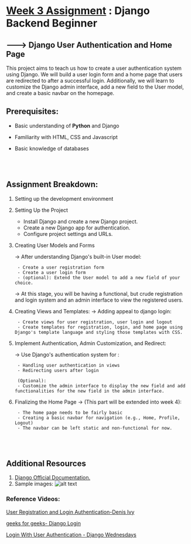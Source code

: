 # <u>Week 3 Assignment</u> : Django Backend Beginner

##  ---> Django User Authentication and Home Page

This project aims to teach us how to create a user authentication system using Django. We will build a user login form and a home page that users are redirected to after a successful login. Additionally, we will learn to customize the Django admin interface, add a new field to the User model, and create a basic navbar on the homepage.

## Prerequisites:
 - Basic understanding of <span style = " font-weight : bold ">Python</span> and Django

- Familiarity with HTML, CSS and Javascript

- Basic knowledge of databases

<br/><br/>
 
## Assignment Breakdown:
1. Setting up the development environment

2. Setting Up the Project

    - Install Django and create a new Django project.
    - Create a new Django app for authentication.
    - Configure project settings and URLs.

3. Creating User Models and Forms

    -> After understanding Django's built-in User model:
   
        - Create a user registration form
        - Create a user login form
        - (optional): Extend the User model to add a new field of your choice.

    -> At this stage, you will be having a functional, but crude registration and login system and an admin interface to view the registered users. 

4. Creating Views and Templates: 
    -> Adding appeal to django login:

        - Create views for user registration, user login and logout
        - Create templates for registration, login, and home page using Django's template language and styling those templates with CSS.


5. Implement Authentication, Admin Customization, and Redirect:

    -> Use Django's authentication system for :
        
        - Handling user authentication in views
        - Redirecting users after login
    
        (Optional): 
        - Customize the admin interface to display the new field and add functionalities for the new field in the admin interface.

6. Finalizing the Home Page -> (This part will be extended into week 4):
    
        - The home page needs to be fairly basic
        - Creating a basic navbar for navigation (e.g., Home, Profile, Logout) 
        - The navbar can be left static and non-functional for now.

<br></br>

## Additional Resources
1. [Django Official Documentation.](https://docs.djangoproject.com/en/stable/)
2. Sample images: ![alt text](https://github.com/user-attachments/assets/995088cb-18ed-437f-ac17-e0cac958c7ac)

### Reference Videos: 
[User Registration and Login Authentication-Denis Ivy](https://youtu.be/tUqUdu0Sjyc)

[geeks for geeks- Django Login](https://youtu.be/1UvTNMH7zDo)

[Login With User Authentication - Django Wednesdays](https://youtu.be/CTrVDi3tt8o)
